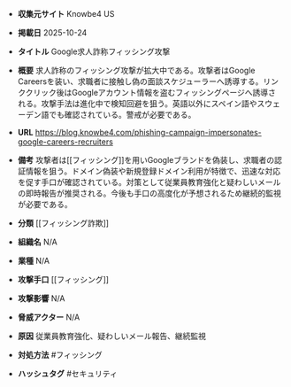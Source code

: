 - **収集元サイト**
Knowbe4 US

- **掲載日**
2025-10-24

- **タイトル**
Google求人詐称フィッシング攻撃

- **概要**
求人詐称のフィッシング攻撃が拡大中である。攻撃者はGoogle Careersを装い、求職者に接触し偽の面談スケジューラーへ誘導する。リンククリック後はGoogleアカウント情報を盗むフィッシングページへ誘導される。攻撃手法は進化中で検知回避を狙う。英語以外にスペイン語やスウェーデン語でも確認されている。警戒が必要である。

- **URL**
https://blog.knowbe4.com/phishing-campaign-impersonates-google-careers-recruiters

- **備考**
攻撃者は[[フィッシング]]を用いGoogleブランドを偽装し、求職者の認証情報を狙う。ドメイン偽装や新規登録ドメイン利用が特徴で、迅速な対応を促す手口が確認されている。対策として従業員教育強化と疑わしいメールの即時報告が推奨される。今後も手口の高度化が予想されるため継続的監視が必要である。

- **分類**
[[フィッシング詐欺]]

- **組織名**
N/A

- **業種**
N/A

- **攻撃手口**
[[フィッシング]]

- **攻撃影響**
N/A

- **脅威アクター**
N/A

- **原因**
従業員教育強化、疑わしいメール報告、継続監視

- **対処方法**
#フィッシング

- **ハッシュタグ**
#セキュリティ
